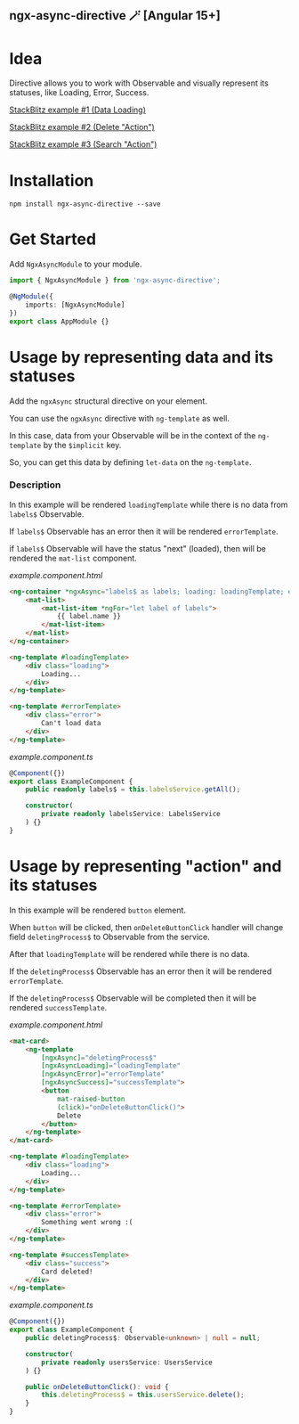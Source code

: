 ## ngx-async-directive 🪄 [Angular 15+]

# Idea

Directive allows you to work with Observable and visually represent its statuses, like Loading, Error, Success.

[StackBlitz example #1 (Data Loading)](https://stackblitz.com/edit/angular-ivy-sdeg3n?file=src%2Fapp%2Fapp.component.html)

[StackBlitz example #2 (Delete "Action")](https://stackblitz.com/edit/angular-ivy-4xbhy4?file=src%2Fapp%2Fitem-delete-button%2Fitem-delete-button.component.html)

[StackBlitz example #3 (Search "Action")](https://stackblitz.com/edit/angular-ivy-hjc4vl?file=src%2Fapp%2Fapp.component.html)

# Installation
`npm install ngx-async-directive --save`

# Get Started

Add `NgxAsyncModule` to your module.

```typescript
import { NgxAsyncModule } from 'ngx-async-directive';

@NgModule({
    imports: [NgxAsyncModule]
})
export class AppModule {}
```

# Usage by representing data and its statuses

Add the `ngxAsync` structural directive on your element.

You can use the `ngxAsync` directive with `ng-template` as well.

In this case, data from your Observable will be in the context of the `ng-template` by the `$implicit` key.

So, you can get this data by defining `let-data` on the `ng-template`.

### Description

In this example will be rendered `loadingTemplate`
while there is no data from `labels$` Observable.

If `labels$` Observable has an error then it will be rendered `errorTemplate`.

if `labels$` Observable will have the status "next" (loaded),
then will be rendered the `mat-list` component.

*example.component.html*
```html
<ng-container *ngxAsync="labels$ as labels; loading: loadingTemplate; error: errorTemplate;">
    <mat-list>
        <mat-list-item *ngFor="let label of labels">
            {{ label.name }}
        </mat-list-item>
    </mat-list>
</ng-container>

<ng-template #loadingTemplate>
    <div class="loading">
        Loading...
    </div>
</ng-template>

<ng-template #errorTemplate>
    <div class="error">
        Can't load data
    </div>
</ng-template>
```

*example.component.ts*
```typescript
@Component({})
export class ExampleComponent {
    public readonly labels$ = this.labelsService.getAll();

    constructor(
        private readonly labelsService: LabelsService
    ) {}
}
```

# Usage by representing "action" and its statuses

In this example will be rendered `button` element.

When `button` will be clicked, then `onDeleteButtonClick` handler
will change field `deletingProcess$` to Observable from the service.

After that `loadingTemplate` will be rendered while there is no data.

If the `deletingProcess$` Observable has an error then it will be rendered `errorTemplate`.

If the `deletingProcess$` Observable will be completed then it will be rendered `successTemplate`.

*example.component.html*
```html
<mat-card>
    <ng-template
        [ngxAsync]="deletingProcess$"
        [ngxAsyncLoading]="loadingTemplate"
        [ngxAsyncError]="errorTemplate"
        [ngxAsyncSuccess]="successTemplate">
        <button
            mat-raised-button
            (click)="onDeleteButtonClick()">
            Delete
        </button>
    </ng-template>
</mat-card>

<ng-template #loadingTemplate>
    <div class="loading">
        Loading...
    </div>
</ng-template>

<ng-template #errorTemplate>
    <div class="error">
        Something went wrong :(
    </div>
</ng-template>

<ng-template #successTemplate>
    <div class="success">
        Card deleted!
    </div>
</ng-template>
```

*example.component.ts*
```typescript
@Component({})
export class ExampleComponent {
    public deletingProcess$: Observable<unknown> | null = null;

    constructor(
        private readonly usersService: UsersService
    ) {}

    public onDeleteButtonClick(): void {
        this.deletingProcess$ = this.usersService.delete();
    }
}
```
